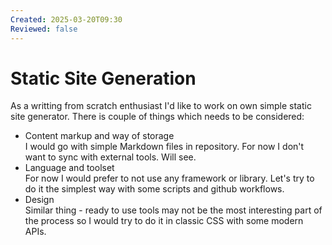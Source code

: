 ```yaml
---
Created: 2025-03-20T09:30
Reviewed: false
---
```


# Static Site Generation

As a writting from scratch enthusiast I'd like to work on own simple static site generator. There is couple of things which needs to be considered:

- Content markup and way of storage  
  I would go with simple Markdown files in repository. For now I don't want to sync with external tools. Will see.
- Language and toolset  
  For now I would prefer to not use any framework or library. Let's try to do it the simplest way with some scripts and github workflows.
- Design  
  Similar thing - ready to use tools may not be the most interesting part of the process so I would try to do it in classic CSS with some modern APIs.

